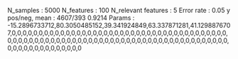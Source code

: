 N_samples                     : 5000
N_features                    : 100
N_relevant features           : 5
Error rate                    : 0.05
y pos/neg, mean               : 4607/393 0.9214
Params                        : -15.2896733712,80.3050485152,39.341924849,63.337871281,41.1298876707,0,0,0,0,0,0,0,0,0,0,0,0,0,0,0,0,0,0,0,0,0,0,0,0,0,0,0,0,0,0,0,0,0,0,0,0,0,0,0,0,0,0,0,0,0,0,0,0,0,0,0,0,0,0,0,0,0,0,0,0,0,0,0,0,0,0,0,0,0,0,0,0,0,0,0,0,0,0,0,0,0,0,0,0,0,0,0,0,0,0,0,0,0,0,0
